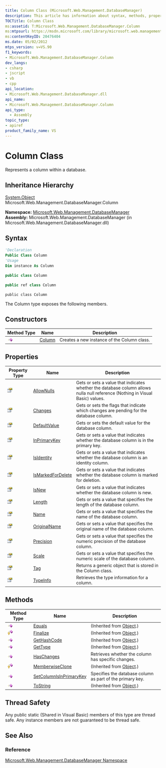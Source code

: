 ```yaml
---
title: Column Class (Microsoft.Web.Management.DatabaseManager)
description: This article has information about syntax, methods, properties, constructors, inheritance hierarchy, and thread safety for the Column class.
TOCTitle: Column Class
ms:assetid: T:Microsoft.Web.Management.DatabaseManager.Column
ms:mtpsurl: https://msdn.microsoft.com/library/microsoft.web.management.databasemanager.column(v=VS.90)
ms:contentKeyID: 20476404
ms.date: 05/02/2012
mtps_version: v=VS.90
f1_keywords:
- Microsoft.Web.Management.DatabaseManager.Column
dev_langs:
- csharp
- jscript
- vb
- cpp
api_location:
- Microsoft.Web.Management.DatabaseManager.dll
api_name:
- Microsoft.Web.Management.DatabaseManager.Column
api_type:
  - Assembly
topic_type:
- apiref
product_family_name: VS
---
```


# Column Class

Represents a column within a database.

## Inheritance Hierarchy

[System.Object](https://msdn.microsoft.com/library/e5kfa45b)  
  Microsoft.Web.Management.DatabaseManager.Column  

**Namespace:**  [Microsoft.Web.Management.DatabaseManager](microsoft-web-management-databasemanager-namespace.md)  
**Assembly:**  Microsoft.Web.Management.DatabaseManager (in Microsoft.Web.Management.DatabaseManager.dll)

## Syntax

```vb
'Declaration
Public Class Column
'Usage
Dim instance As Column
```

```csharp
public class Column
```

```cpp
public ref class Column
```

```jscript
public class Column
```

The Column type exposes the following members.

## Constructors

|Method Type|Name|Description|
|--- |--- |--- |
|![Public method](images/Dd566041.pubmethod(en-us,VS.90).gif "Public method")|[Column](column-constructor-microsoft-web-management-databasemanager.md)|Creates a new instance of the Column class.|

## Properties

|Property Type|Name|Description|
|--- |--- |--- |
|![Public property](images/Dd565931.pubproperty(en-us,VS.90).gif "Public property")|[AllowNulls](column-allownulls-property-microsoft-web-management-databasemanager.md)|Gets or sets a value that indicates whether the database column allows nulla null reference (Nothing in Visual Basic) values.|
|![Public property](images/Dd565931.pubproperty(en-us,VS.90).gif "Public property")|[Changes](column-changes-property-microsoft-web-management-databasemanager.md)|Gets or sets the flags that indicate which changes are pending for the database column.|
|![Public property](images/Dd565931.pubproperty(en-us,VS.90).gif "Public property")|[DefaultValue](column-defaultvalue-property-microsoft-web-management-databasemanager.md)|Gets or sets the default value for the database column.|
|![Public property](images/Dd565931.pubproperty(en-us,VS.90).gif "Public property")|[InPrimaryKey](column-inprimarykey-property-microsoft-web-management-databasemanager.md)|Gets or sets a value that indicates whether the database column is in the primary key.|
|![Public property](images/Dd565931.pubproperty(en-us,VS.90).gif "Public property")|[IsIdentity](column-isidentity-property-microsoft-web-management-databasemanager.md)|Gets or sets a value that indicates whether the database column is an identity column.|
|![Public property](images/Dd565931.pubproperty(en-us,VS.90).gif "Public property")|[IsMarkedForDelete](column-ismarkedfordelete-property-microsoft-web-management-databasemanager.md)|Gets or sets a value that indicates whether the database column is marked for deletion.|
|![Public property](images/Dd565931.pubproperty(en-us,VS.90).gif "Public property")|[IsNew](column-isnew-property-microsoft-web-management-databasemanager.md)|Gets or sets a value that indicates whether the database column is new.|
|![Public property](images/Dd565931.pubproperty(en-us,VS.90).gif "Public property")|[Length](column-length-property-microsoft-web-management-databasemanager.md)|Gets or sets a value that specifies the length of the database column.|
|![Public property](images/Dd565931.pubproperty(en-us,VS.90).gif "Public property")|[Name](column-name-property-microsoft-web-management-databasemanager.md)|Gets or sets a value that specifies the name of the database column.|
|![Public property](images/Dd565931.pubproperty(en-us,VS.90).gif "Public property")|[OriginalName](column-originalname-property-microsoft-web-management-databasemanager.md)|Gets or sets a value that specifies the original name of the database column.|
|![Public property](images/Dd565931.pubproperty(en-us,VS.90).gif "Public property")|[Precision](column-precision-property-microsoft-web-management-databasemanager.md)|Gets or sets a value that specifies the numeric precision of the database column.|
|![Public property](images/Dd565931.pubproperty(en-us,VS.90).gif "Public property")|[Scale](column-scale-property-microsoft-web-management-databasemanager.md)|Gets or sets a value that specifies the numeric scale of the database column.|
|![Public property](images/Dd565931.pubproperty(en-us,VS.90).gif "Public property")|[Tag](column-tag-property-microsoft-web-management-databasemanager.md)|Returns a generic object that is stored in the Column class.|
|![Public property](images/Dd565931.pubproperty(en-us,VS.90).gif "Public property")|[TypeInfo](column-typeinfo-property-microsoft-web-management-databasemanager.md)|Retrieves the type information for a column.|

## Methods

|Method Type|Name|Description|
|--- |--- |--- |
|![Public method](images/Dd566041.pubmethod(en-us,VS.90).gif "Public method")|[Equals](https://msdn.microsoft.com/library/bsc2ak47)|(Inherited from [Object](https://msdn.microsoft.com/library/e5kfa45b).)|
|![Protected method](images/Dd566041.protmethod(en-us,VS.90).gif "Protected method")|[Finalize](https://msdn.microsoft.com/library/4k87zsw7)|(Inherited from [Object](https://msdn.microsoft.com/library/e5kfa45b).)|
|![Public method](images/Dd566041.pubmethod(en-us,VS.90).gif "Public method")|[GetHashCode](https://msdn.microsoft.com/library/zdee4b3y)|(Inherited from [Object](https://msdn.microsoft.com/library/e5kfa45b).)|
|![Public method](images/Dd566041.pubmethod(en-us,VS.90).gif "Public method")|[GetType](https://msdn.microsoft.com/library/dfwy45w9)|(Inherited from [Object](https://msdn.microsoft.com/library/e5kfa45b).)|
|![Public method](images/Dd566041.pubmethod(en-us,VS.90).gif "Public method")|[HasChanges](column-haschanges-method-microsoft-web-management-databasemanager.md)|Retrieves whether the column has specific changes.|
|![Protected method](images/Dd566041.protmethod(en-us,VS.90).gif "Protected method")|[MemberwiseClone](https://msdn.microsoft.com/library/57ctke0a)|(Inherited from [Object](https://msdn.microsoft.com/library/e5kfa45b).)|
|![Public method](images/Dd566041.pubmethod(en-us,VS.90).gif "Public method")|[SetColumnIsInPrimaryKey](column-setcolumnisinprimarykey-method-microsoft-web-management-databasemanager.md)|Specifies the database column as part of the primary key.|
|![Public method](images/Dd566041.pubmethod(en-us,VS.90).gif "Public method")|[ToString](https://msdn.microsoft.com/library/7bxwbwt2)|(Inherited from [Object](https://msdn.microsoft.com/library/e5kfa45b).)|

## Thread Safety

Any public static (Shared in Visual Basic) members of this type are thread safe. Any instance members are not guaranteed to be thread safe.

## See Also

### Reference

[Microsoft.Web.Management.DatabaseManager Namespace](microsoft-web-management-databasemanager-namespace.md)

